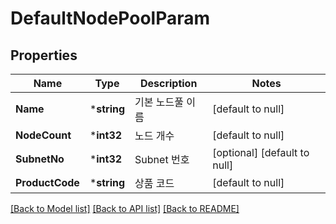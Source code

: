 # DefaultNodePoolParam

## Properties
Name | Type | Description | Notes
------------ | ------------- | ------------- | -------------
**Name** | ***string** | 기본 노드풀 이름 | [default to null]
**NodeCount** | ***int32** | 노드 개수 | [default to null]
**SubnetNo** | ***int32** | Subnet 번호 | [optional] [default to null]
**ProductCode** | ***string** | 상품 코드 | [default to null]

[[Back to Model list]](../README.md#documentation-for-models) [[Back to API list]](../README.md#documentation-for-api-endpoints) [[Back to README]](../README.md)


